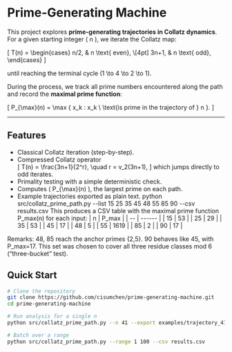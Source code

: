# Prime-Generating Machine

This project explores **prime-generating trajectories in Collatz dynamics**.  
For a given starting integer \( n \), we iterate the Collatz map:

\[
T(n) = 
\begin{cases}
n/2, & n \text{ even}, \\[4pt]
3n+1, & n \text{ odd},
\end{cases}
\]

until reaching the terminal cycle \(1 \to 4 \to 2 \to 1\).

During the process, we track all prime numbers encountered along the path and record the **maximal prime function**:

\[
P_{\max}(n) = \max \{ x_k : x_k \ \text{is prime in the trajectory of } n \}.
\]

---

## Features

- Classical Collatz iteration (step-by-step).
- Compressed Collatz operator  
  \[
  T(n) = \frac{3n+1}{2^r}, \quad r = v_2(3n+1),
  \]
  which jumps directly to odd iterates.
- Primality testing with a simple deterministic check.
- Computes \( P_{\max}(n) \), the largest prime on each path.
- Example trajectories exported as plain text.
python src/collatz_prime_path.py --list 15 25 35 45 48 55 85 90 --csv results.csv
This produces a CSV table with the maximal prime function P_max(n) for each input:
| n  | P\_max |
| -- | ------ |
| 15 | 53     |
| 25 | 29     |
| 35 | 53     |
| 45 | 17     |
| 48 | 5      |
| 55 | 1619   |
| 85 | 2      |
| 90 | 17     |

Remarks:
48, 85 reach the anchor primes {2,5}.
90 behaves like 45, with P_max=17.
This set was chosen to cover all three residue classes mod 6 (“three-bucket” test).
## Quick Start

```bash
# Clone the repository
git clone https://github.com/cisumchen/prime-generating-machine.git
cd prime-generating-machine

# Run analysis for a single n
python src/collatz_prime_path.py --n 41 --export examples/trajectory_41.txt

# Batch over a range
python src/collatz_prime_path.py --range 1 100 --csv results.csv

